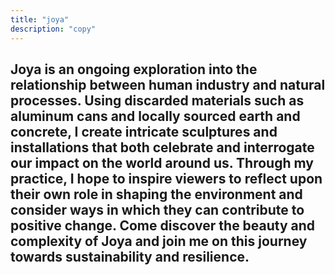 ```yaml
---
title: "joya"
description: "copy"
---
```

## Joya is an ongoing exploration into the relationship between human industry and natural processes. Using discarded materials such as aluminum cans and locally sourced earth and concrete, I create intricate sculptures and installations that both celebrate and interrogate our impact on the world around us. Through my practice, I hope to inspire viewers to reflect upon their own role in shaping the environment and consider ways in which they can contribute to positive change. Come discover the beauty and complexity of Joya and join me on this journey towards sustainability and resilience.